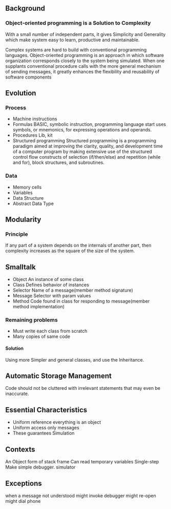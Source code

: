 ## Background

### Object-oriented programming is a Solution to Complexity
With a small number of independent parts, it gives Simplicity and
Generality which make system easy to learn, productive and maintainable.

Complex systems are hard to build with conventional programming languages.
Object-oriented programming is an approach in which software organization
corresponds closely to the system being simulated. When one supplants conventional
procedure calls with the more general mechanism of sending messages, it greatly
enhances the flexibility and reusability of software components

## Evolution

### Process
- Machine instructions
- Formulas
BASIC, symbolic instruction, programming language start uses symbols, or
mnemonics, for expressing operations and operands.
- Procedures
Lib, kit
- Structured programming
Structured programming is a programming paradigm aimed at improving the clarity,
quality, and development time of a computer program by making extensive use of
the structured control flow constructs of selection (if/then/else) and repetition
(while and for), block structures, and subroutines.

### Data
- Memory cells
- Variables
- Data Structure
- Abstract Data Type

## Modularity

### Principle
If any part of a system depends on the internals of another part, then complexity
increases as the square of the size of the system.

## Smalltalk
- Object
An instance of some class
- Class
Defines behavior of instances
- Selector
Name of a message(member method signature)
- Message
Selector with param values
- Method
Code found in class for responding to message(member method implementation)

### Remaining problems
- Must write each class from scratch
- Many copies of same code

#### Solution
Using more Simpler and general classes, and use the Inheritance.

## Automatic Storage Management
Code should not be cluttered with irrelevant statements that may even be inaccurate.

## Essential Characteristics
- Uniform reference
everything is an object
- Uniform access
only messages
- These guarantees Simulation


## Contexts
An Object form of stack frame
Can read temporary variables
Single-step
Make simple debugger. simulator

## Exceptions
when a message not understood
<Object> might invoke debugger
<CloseFile> might re-open
<VirtualObject> might dial phone

 